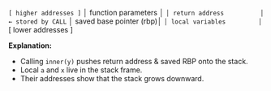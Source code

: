 ` [ higher addresses ]
` │ function parameters     │
` │ return address          │ ← stored by CALL
` │ saved base pointer (rbp)│
` │ local variables         │
` [ lower addresses ]


**Explanation:**
- Calling `inner(y)` pushes return address & saved RBP onto the stack.  
- Local `a` and `x` live in the stack frame.  
- Their addresses show that the stack grows downward.
